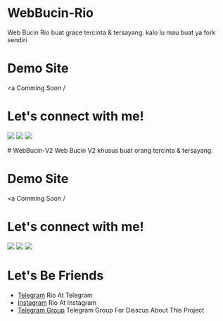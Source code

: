 # WebBucin-Rio
Web Bucin Rio buat grace tercinta &amp; tersayang. kalo lu mau buat ya fork sendiri

# Demo Site
 <a Comming Soon /</a>

# Let's connect with me!
<p>
    <a href="https://rioprojectx.tk" target="_blank"><img src="https://img.shields.io/badge/Website-https://sanrio.tk-blue?" /></a>
    <a href="https://www.linkedin.com/in/wafa-rifqi-anafin-553b591b7/" target="_blank"><img src="https://img.shields.io/badge/Linkedin-Rio-blue" /></a>
    <a href="https://instagram.com/san.rio31" target="_blank"><img src="https://img.shields.io/badge/Instagram-@san.rio31-blue" /></a>
</p> 
# WebBucin-V2
Web Bucin V2 khusus buat orang tercinta &amp; tersayang.

# Demo Site
 <a Comming Soon /</a>

# Let's connect with me!
<p>
    <a href="https://sanrio.com" target="_blank"><img src="https://img.shields.io/badge/Website-https://sanrio.com-blue?" /></a>
    <a href="https://www.linkedin.com/in/wafa-rifqi-anafin-553b591b7/" target="_blank"><img src="https://img.shields.io/badge/Linkedin-Rio-blue" /></a>
    <a href="https://instagram.com/san.rio31" target="_blank"><img src="https://img.shields.io/badge/Instagram-@san.rio31-blue" /></a>
</p> 
 
 
 # Let's Be Friends
 * [Telegram](t.me/fckualot) Rio At Telegram
 * [Instagram](instagram.com/san.rio31) Rio At Instagram
 * [Telegram Group](t.me/riogroupsupport) Telegram Group For Disscus About This Project
